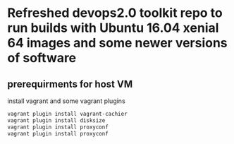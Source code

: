 Refreshed devops2.0 toolkit repo to run builds with Ubuntu 16.04 xenial 64 images and some newer versions of software
============

prerequirments for host VM 
-----------
install vagrant and some vagrant plugins 

```bash
vagrant plugin install vagrant-cachier
vagrant plugin install disksize
vagrant plugin install proxyconf
vagrant plugin install proxyconf
```
